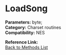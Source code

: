 # LoadSong

**Parameters:** byte;  
**Category:** Charset routines  
**Compatibility:** NES  

**Reference Link:**  
[Back to Methods List](../../SUMMARY.md)
